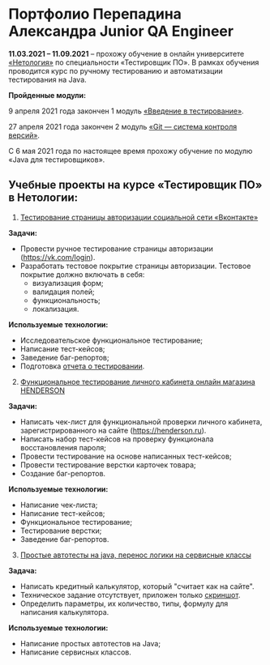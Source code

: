<h1> Портфолио Перепадина Александра Junior QA Engineer</h1> 


**11.03.2021 – 11.09.2021** – прохожу обучение в онлайн университете [«Нетология»](https://netology.ru/) по специальности «Тестировщик ПО». В рамках обучения проводится курс по ручному тестированию и автоматизации тестирования на Java.

**Пройденные модули:**

9 апреля 2021 года закончен 1 модуль [«Введение в тестирование»](https://drive.google.com/file/d/1aOX8JNS3WSLH_nx8vXfLJZ8Tsq6lR_vB/view?usp=sharing).

27 апреля 2021 года закончен 2 модуль [«Git — система контроля версий»](https://drive.google.com/file/d/1k8Y43wSZL7hesUkqqfyHSNZa_hxl6TYK/view?usp=sharing).

С 6 мая 2021 года по настоящее время прохожу обучение по модулю «Java для тестировщиков».

<h2>Учебные проекты на курсе «Тестировщик ПО» в Нетологии:</h2>

1. [Тестирование страницы авторизации социальной сети «Вконтакте»](https://docs.google.com/spreadsheets/d/1srDjZpndG7LZgmqoGw7Ql7RW3c0mUMGrQT2RCHALWFU/edit#gid=1285495292)

**Задачи:**
- Провести ручное тестирование страницы авторизации (https://vk.com/login).
- Разработать тестовое покрытие страницы авторизации. Тестовое покрытие должно включать в себя:
    - визуализация форм;
    - валидация полей;
    - функциональность;
    - локализация.

**Используемые технологии:**
- Исследовательское функциональное тестирование;
- Написание тест-кейсов;
- Заведение баг-репортов;
- Подготовка [отчета о тестировании](https://docs.google.com/document/d/1loRpGD7iAEyTkjKk-ln_oJxTTL25XmT_NwY21CBCCys/edit).

2. [Функциональное тестирование личного кабинета онлайн магазина HENDERSON](https://docs.google.com/spreadsheets/d/12Cey1VBha-iLtOWARsq6TAkQgXwbP9FUHHvVtqAQP-U/edit#gid=0)

**Задачи:**
- Написать чек-лист для функциональной проверки личного кабинета, зарегистрированного на сайте (https://henderson.ru).
- Написать набор тест-кейсов на проверку функционала восстановления пароля;
- Провести тестирование на основе написанных тест-кейсов;
- Провести тестирование верстки карточек товара;
- Создание баг-репортов.

**Используемые технологии:**
- Написание чек-листа;
- Написание тест-кейсов;
- Функциональное тестирование;
- Тестирование верстки;
- Заведение баг-репортов.

3. [Простые автотесты на java, перенос логики на сервисные классы](https://github.com/Perepadin/M3-HW4.3) 

**Задача:**
- Написать кредитный калькулятор, который "считает как на сайте". 
- Техническое задание отсутствует, приложен только [скриншот](https://drive.google.com/file/d/1UCrIeBEwn3_MNhu92KJn8EFxE1tgFfUC/view?usp=sharing).
- Определить параметры, их количество, типы, формулу для написания калькулятора.

**Используемые технологии:**
- Написание простых автотестов на Java;
- Написание сервисных классов. 

